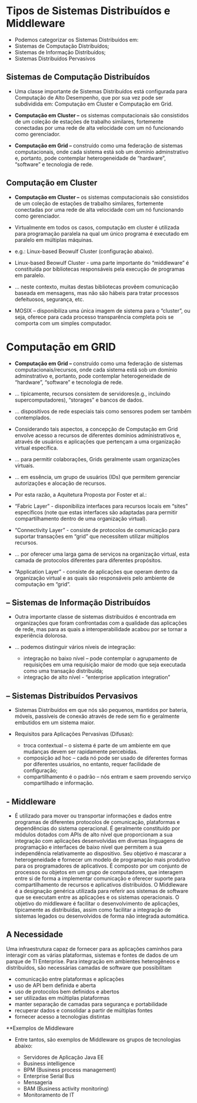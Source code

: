 # Tipos de Sistemas Distribuídos e Middleware

- Podemos categorizar os Sistemas Distribuídos em:
- Sistemas de Computação Distribuídos; 
- Sistemas de Informação Distribuídos;
- Sistemas Distribuídos Pervasivos

## Sistemas de Computação Distribuídos
- Uma classe importante de Sistemas Distribuídos está configurada para Computação de Alto Desempenho, que por sua vez pode ser subdividida em: Computação em Cluster e Computação em Grid.

- **Computação em Cluster –** os sistemas computacionais são consistidos de um coleção de estações de trabalho similares, fortemente conectadas por uma rede de alta velocidade com um nó funcionando como gerenciador.

- **Computação em Grid –** construído como uma federação de sistemas computacionais, onde cada sistema está sob um domínio adminstrativo e, portanto, pode contemplar heterogeneidade de “hardware”, “software” e tecnologia de rede.

## Computação em Cluster

- **Computação em Cluster –** os sistemas computacionais são consistidos de um coleção de estações de trabalho similares, fortemente conectadas por uma rede de alta velocidade com um nó funcionando como gerenciador.

- Virtualmente em todos os casos, computação em cluster é utilizada para programação paralela na qual um único programa   é executado em paralelo em múltiplas máquinas.

- e.g.: Linux-based Beowulf Cluster (configuração abaixo).



- Linux-based Beowulf Cluster - uma parte importante do “middleware” é constituída por bibliotecas responsáveis pela execução de programas em paralelo.

- ... neste contexto, muitas destas bibliotecas provêem comunicação baseada em mensagens, mas não são hábeis para tratar processos defeituosos, segurança, etc.

- MOSIX – disponibiliza uma única imagem de sistema para o “cluster”, ou seja, oferece para cada processo transparência completa pois se comporta com um simples computador.

# Computação em GRID

- **Computação em Grid –** construído como uma federação de sistemas computacionais/recursos, onde cada sistema está sob um domínio adminstrativo e, portanto, pode contemplar heterogeneidade de “hardware”, “software” e tecnologia de rede.

- ... tipicamente, recursos consistem de servidores(e.g., incluindo supercomputadores), “storages” e bancos de dados.

- ... dispositivos de rede especiais tais como sensores podem ser também contemplados.

- Considerando tais aspectos, a concepção de Computação em Grid envolve acesso a recursos de diferentes domínios administrativos e, através de usuários e aplicações que pertençam a uma organização virtual específica.

- ... para permitir colaborações, Grids geralmente usam organizações virtuais.

- ... em essência, um grupo de usuários (IDs) que permitem gerenciar autorizações e alocação de recursos.

- Por esta razão, a Aquitetura Proposta por Foster et al.:









- “Fabric Layer” - disponibiliza interfaces para recursos locais em “sites” específicos (note que estas interfaces são adaptadas para permitir compartilhamento dentro de uma organização virtual).

- “Connectivity Layer” - consiste de protocolos de comunicação para suportar transações em “grid” que necessitem utilizar múltiplos recursos.

- ... por oferecer uma larga gama de serviços na organização virtual, esta camada de protocolos diferentes para diferentes propósitos.

- “Application Layer” - consiste de aplicações que operam dentro da organização virtual e as quais são responsáveis pelo ambiente de computação em “grid”.

## – Sistemas de Informação Distribuídos

- Outra importante classe de sistemas distribuídos é encontrada  em organizações que foram confrontadas com a qualidade das aplicações de rede, mas para as quais a interoperabilidade acabou por se tornar a experiência dolorosa.

- ... podemos distinguir vários níveis de integração:
  - integração no baixo nível – pode contemplar o agrupamento de requisições em uma requisição maior de modo que seja executada como uma transação distribuída;
  - integração de alto nível -  “enterprise application integration”
  
## – Sistemas Distribuídos Pervasivos

- Sistemas Distribuídos em que nós são pequenos, mantidos por bateria, móveis, passíveis de conexão através de rede sem fio e geralmente embutidos em um sistema maior.

- Requisitos para Aplicações Pervasivas (Difusas):
  - troca contextual – o sistema é parte de um ambiente em que mudanças devem ser rapidamente percebidas.
  - composição ad hoc – cada nó pode ser usado de diferentes formas por diferentes usuários, no entanto, requer facilidade de configuração;
  - compartilhamento é o padrão – nós entram e saem provendo serviço compartilhado e informação.
 
 
 ## - Middleware
 
 - É utilizado para mover ou transportar informações e dados entre programas de diferentes protocolos de comunicação, plataformas e dependências do sistema operacional. É geralmente constituído por módulos dotados com APIs de alto nível que proporcionam a sua integração com aplicações desenvolvidas em diversas linguagens de programação e interfaces de baixo nível que permitem a sua independência relativamente ao dispositivo. Seu objetivo é mascarar a heterogeneidade e fornecer um modelo de programação mais produtivo para os programadores de aplicativos. É composto por um conjunto de processos ou objetos em um grupo de computadores, que interagem entre si de forma a implementar comunicação e oferecer suporte para compartilhamento de recursos e aplicativos distribuídos. O Middleware é a designação genérica utilizada para referir aos sistemas de software que se executam entre as aplicações e os sistemas operacionais. O objetivo do middleware é facilitar o desenvolvimento de aplicações, tipicamente as distribuídas, assim como facilitar a integração de sistemas legados ou desenvolvidos de forma não integrada automática. 
 
## A Necessidade

Uma infraestrutura capaz de fornecer para as aplicações caminhos para interagir com as várias plataformas, sistemas e fontes de dados de um parque de TI Enterprise. Para integração em ambientes heterogêneos e distribuídos, são necessárias camadas de software que possibilitam

  - comunicação entre plataformas e aplicações
  - uso de API bem definida e aberta
  - uso de protocolos bem definidos e abertos
  - ser utilizadas em múltiplas plataformas
  - manter separação de camadas para segurança e portabilidade
  - recuperar dados e consolidar a partir de múltiplas fontes
  - fornecer acesso a tecnologias distintas


**Exemplos de Middleware

- Entre tantos, são exemplos de Middleware os grupos de tecnologias abaixo:

  - Servidores de Aplicação Java EE
  - Business intelligence
  - BPM (Business process management)
  - Enterprise Serial Bus
  - Mensageria
  - BAM (Business activity monitoring)
  - Monitoramento de IT
